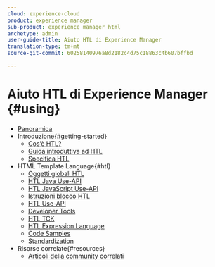 ```yaml
---
cloud: experience-cloud
product: experience manager
sub-product: experience manager html
archetype: admin
user-guide-title: Aiuto HTL di Experience Manager
translation-type: tm+mt
source-git-commit: 60258140976a8d2182c4d75c18863c4b607bffbd

---
```



# Aiuto HTL di Experience Manager {#using}

+ [Panoramica](overview.md)
+ Introduzione{#getting-started}
   + [Cos’è HTL?](update.md)
   + [Guida introduttiva ad HTL](getting-started.md)
   + [Specifica HTL](htl-specification.md)
+ HTML Template Language{#htl}
   + [Oggetti globali HTL](global-objects.md)
   + [HTL Java Use-API](use-api-java.md)
   + [HTL JavaScript Use-API](use-api-javascript.md)
   + [Istruzioni blocco HTL](block-statements.md)
   + [HTL Use-API](use-api.md)
   + [Developer Tools](dev-tools.md)
   + [HTL TCK](htl-tck.md)
   + [HTL Expression Language](expression-language.md)
   + [Code Samples](code-samples.md)
   + [Standardization](standardization.md)
+ Risorse correlate{#resources}
   + [Articoli della community correlati](related-community-articles.md)
